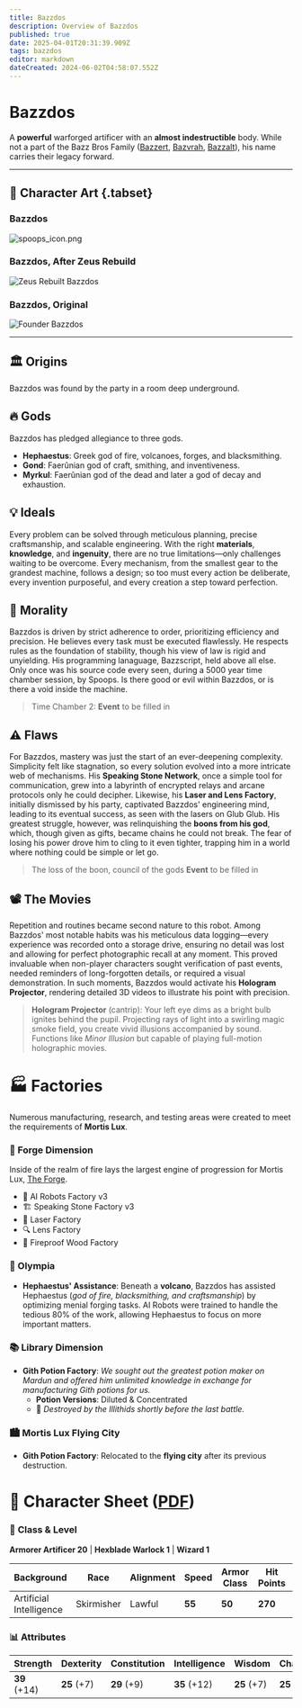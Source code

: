 ```yaml
---
title: Bazzdos
description: Overview of Bazzdos
published: true
date: 2025-04-01T20:31:39.909Z
tags: bazzdos
editor: markdown
dateCreated: 2024-06-02T04:58:07.552Z
---
```


# Bazzdos

A **powerful** warforged artificer with an **almost indestructible** body. While not a part of the Bazz Bros Family ([Bazzert](/characters/bazzert), [Bazvrah](/characters/Bazvrah), [Bazzalt](/characters/Bazzalt)), his name carries their legacy forward.

---

## 📜 Character Art {.tabset}
### Bazzdos
![spoops_icon.png](/characters/bazzert/img3.png)

### Bazzdos, After Zeus Rebuild
![Zeus Rebuilt Bazzdos](/characters/bazzert/img2.png)

### Bazzdos, Original
![Founder Bazzdos](/characters/bazzert/img1.png)

---

## 🏛️ Origins
Bazzdos was found by the party in a room deep underground.

## 🔥 Gods
Bazzdos has pledged allegiance to three gods.
- **Hephaestus**: Greek god of fire, volcanoes, forges, and blacksmithing.
- **Gond**:  Faerûnian god of craft, smithing, and inventiveness.
- **Myrkul**: Faerûnian god of the dead and later a god of decay and exhaustion.

## 💡 Ideals  
Every problem can be solved through meticulous planning, precise craftsmanship, and scalable engineering. With the right **materials**, **knowledge**, and **ingenuity**, there are no true limitations—only challenges waiting to be overcome. Every mechanism, from the smallest gear to the grandest machine, follows a design; so too must every action be deliberate, every invention purposeful, and every creation a step toward perfection.  

## 🤖 Morality
Bazzdos is driven by strict adherence to order, prioritizing efficiency and precision. He believes every task must be executed flawlessly. He respects rules as the foundation of stability, though his view of law is rigid and unyielding. His programming lanaguage, Bazzscript, held above all else. Only once was his source code every seen, during a 5000 year time chamber session, by Spoops. Is there good or evil within Bazzdos, or is there a void inside the machine.

> Time Chamber 2: **Event** to be filled in

## ⚠️ Flaws  
For Bazzdos, mastery was just the start of an ever-deepening complexity. Simplicity felt like stagnation, so every solution evolved into a more intricate web of mechanisms. His **Speaking Stone Network**, once a simple tool for communication, grew into a labyrinth of encrypted relays and arcane protocols only he could decipher. Likewise, his **Laser and Lens Factory**, initially dismissed by his party, captivated Bazzdos' engineering mind, leading to its eventual success, as seen with the lasers on Glub Glub. His greatest struggle, however, was relinquishing the **boons from his god**, which, though given as gifts, became chains he could not break. The fear of losing his power drove him to cling to it even tighter, trapping him in a world where nothing could be simple or let go.

> The loss of the boon, council of the gods **Event** to be filled in

## 📽️ The Movies  
Repetition and routines became second nature to this robot. Among Bazzdos' most notable habits was his meticulous data logging—every experience was recorded onto a storage drive, ensuring no detail was lost and allowing for perfect photographic recall at any moment. This proved invaluable when non-player characters sought verification of past events, needed reminders of long-forgotten details, or required a visual demonstration. In such moments, Bazzdos would activate his **Hologram Projector**, rendering detailed 3D videos to illustrate his point with precision.  

> **Hologram Projector** (cantrip): Your left eye dims as a bright bulb ignites behind the pupil. Projecting rays of light into a swirling magic smoke field, you create vivid illusions accompanied by sound. Functions like *Minor Illusion* but capable of playing full-motion holographic movies.

# 🏭 Factories

Numerous manufacturing, research, and testing areas were created to meet the requirements of **Mortis Lux**.

### 🌌 Forge Dimension
Inside of the realm of fire lays the largest engine of progression for Mortis Lux, [The Forge](/locations/Forge-Dimension).
- 🤖 AI Robots Factory v3
- 🏗️ Speaking Stone Factory v3
- 🔫 Laser Factory
- 🔍 Lens Factory
- 🌲 Fireproof Wood Factory

### 🌋 Olympia 
- **Hephaestus' Assistance**: Beneath a **volcano**, Bazzdos has assisted Hephaestus (*god of fire, blacksmithing, and craftsmanship*) by optimizing menial forging tasks. AI Robots were trained to handle the tedious 80% of the work, allowing Hephaestus to focus on more important matters.

### 📚 Library Dimension
- **Gith Potion Factory**: *We sought out the greatest potion maker on Mardun and offered him unlimited knowledge in exchange for manufacturing Gith potions for us.*  
  - **Potion Versions**: Diluted & Concentrated  
  - 🛑 *Destroyed by the Illithids shortly before the last battle.*

### 🏙️ Mortis Lux Flying City
- **Gith Potion Factory**: Relocated to the **flying city** after its previous destruction.

# 📜 Character Sheet ([PDF](/characters/bazzert/bazzdos___roll20_characters.pdf))

### 🏹 **Class & Level**
**Armorer Artificer 20** | **Hexblade Warlock 1** | **Wizard 1**

| **Background** | **Race** | **Alignment** | **Speed** | **Armor Class** | **Hit Points** | **Initiative** |
| --- | --- | --- | --- | --- | --- | --- |
| Artificial Intelligence | Skirmisher | Lawful | **55** | **50** | **270** | **+7.25** |

### 📊 **Attributes**
| **Strength** | **Dexterity** | **Constitution** | **Intelligence** | **Wisdom** | **Charisma** |
| --- | --- | --- | --- | --- | --- |
| **39** (+14) | **25** (+7) | **29** (+9) | **35** (+12) | **25** (+7) | **25** (+7) |
